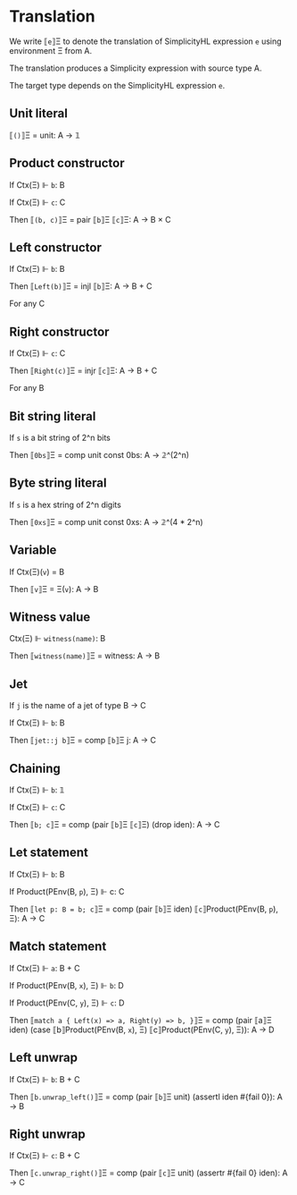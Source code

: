 # Translation

We write ⟦`e`⟧Ξ to denote the translation of SimplicityHL expression `e` using environment Ξ from A.

The translation produces a Simplicity expression with source type A.

The target type depends on the SimplicityHL expression `e`.

## Unit literal

⟦`()`⟧Ξ = unit: A → 𝟙

## Product constructor

If Ctx(Ξ) ⊩ `b`: B

If Ctx(Ξ) ⊩ `c`: C

Then ⟦`(b, c)`⟧Ξ = pair ⟦`b`⟧Ξ ⟦`c`⟧Ξ: A → B × C

## Left constructor

If Ctx(Ξ) ⊩ `b`: B

Then ⟦`Left(b)`⟧Ξ = injl ⟦`b`⟧Ξ: A → B + C

For any C

## Right constructor

If Ctx(Ξ) ⊩ `c`: C

Then ⟦`Right(c)`⟧Ξ = injr ⟦`c`⟧Ξ: A → B + C

For any B

## Bit string literal

If `s` is a bit string of 2^n bits

Then ⟦`0bs`⟧Ξ = comp unit const 0bs: A → 𝟚^(2^n)

## Byte string literal

If `s` is a hex string of 2^n digits

Then ⟦`0xs`⟧Ξ = comp unit const 0xs: A → 𝟚^(4 * 2^n)

## Variable

If Ctx(Ξ)(`v`) = B

Then ⟦`v`⟧Ξ = Ξ(`v`): A → B

## Witness value

Ctx(Ξ) ⊩ `witness(name)`: B

Then ⟦`witness(name)`⟧Ξ = witness: A → B

## Jet

If `j` is the name of a jet of type B → C

If Ctx(Ξ) ⊩ `b`: B

Then ⟦`jet::j b`⟧Ξ = comp ⟦`b`⟧Ξ j: A → C

## Chaining

If Ctx(Ξ) ⊩ `b`: 𝟙

If Ctx(Ξ) ⊩ `c`: C

Then ⟦`b; c`⟧Ξ = comp (pair ⟦`b`⟧Ξ ⟦`c`⟧Ξ) (drop iden): A → C

## Let statement

If Ctx(Ξ) ⊩ `b`: B

If Product(PEnv(B, `p`), Ξ) ⊩ c: C

Then ⟦`let p: B = b; c`⟧Ξ = comp (pair ⟦`b`⟧Ξ iden) ⟦`c`⟧Product(PEnv(B, `p`), Ξ): A → C

## Match statement

If Ctx(Ξ) ⊩ `a`: B + C

If Product(PEnv(B, `x`), Ξ) ⊩ `b`: D

If Product(PEnv(C, `y`), Ξ) ⊩ `c`: D

Then ⟦`match a { Left(x) => a, Right(y) => b, }`⟧Ξ = comp (pair ⟦a⟧Ξ iden) (case ⟦b⟧Product(PEnv(B, `x`), Ξ) ⟦c⟧Product(PEnv(C, `y`), Ξ)): A → D

## Left unwrap

If Ctx(Ξ) ⊩ `b`: B + C

Then ⟦`b.unwrap_left()`⟧Ξ = comp (pair ⟦`b`⟧Ξ unit) (assertl iden #{fail 0}): A → B

## Right unwrap

If Ctx(Ξ) ⊩ `c`: B + C

Then ⟦`c.unwrap_right()`⟧Ξ = comp (pair ⟦`c`⟧Ξ unit) (assertr #{fail 0} iden): A → C
